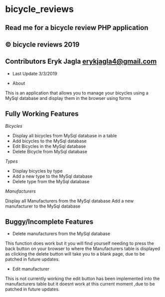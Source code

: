 # bicycle_reviews

## Read me for a bicycle review PHP application 
## © bicycle reviews 2019

## Contributors Eryk Jagla <erykjagla4@gmail.com>

- Last Update 3/3/2019

- About

This is an application that allows you to manage your bicycles using a MySql database and display them in the browser using forms

## Fully Working Features

*Bicycles*

- Display all bicycles from MySql database in a table
- Add bicycles to the MySql database
- Edit Bicycles in the MySql database
- Delete Bicycle from MySql database

*Types*

- Display bicycles by type
- Add a new type to the MySql database
- Delete type from the MySql database

*Manufacturers*

Display all Manufacturers from the MySql database
Add a new manufacturer to the MySql database

## Buggy/Incomplete Features

- Delete manufacturers from the MySql database

This function does work but it you will find yourself needing to press the back button on your browser to where the Manufacturers
table is displayed as clicking the delete button will take you to a blank page, due to be patched in future updates.

- Edit manufacturer

This is not currently working the edit button has been implemented into the manufacturers table but it doesnt work at this current moment
,due to be patched in future updates.
